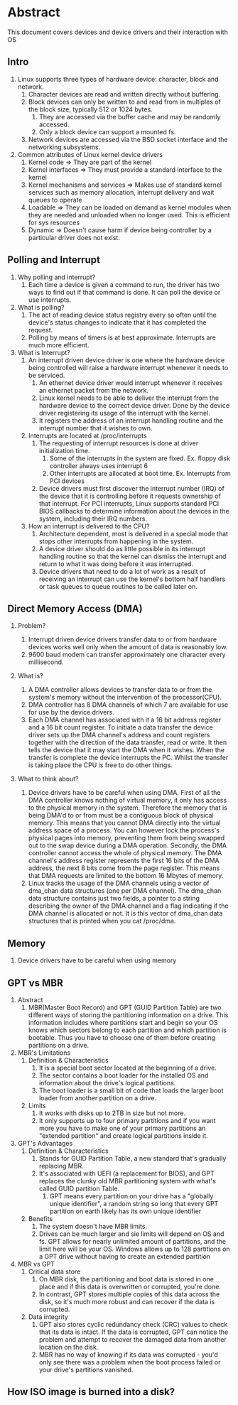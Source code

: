 # Abstract

This document covers devices and device drivers and their interaction with OS

## Intro

1. Linux supports three types of hardware device: character, block and network.
   1. Character devices are read and written directly without buffering.
   2. Block devices can only be written to and read from in multiples of the block size, typically 512 or 1024 bytes.
      1. They are accessed via the buffer cache and may be randomly accessed.
      2. Only a block device can support a mounted fs.
   3. Network devices are accessed via the BSD socket interface and the networking subsystems.
2. Common attributes of Linux kernel device drivers
   1. Kernel code => They are part of the kernel
   2. Kernel interfaces => They must provide a standard interface to the kernel
   3. Kernel mechanisms and services => Makes use of standard kernel services such as memory allocation, interrupt delivery and wait queues to operate
   4. Loadable => They can be loaded on demand as kernel modules when they are needed and unloaded when no longer used. This is efficient for sys resources
   5. Dynamic => Doesn't cause harm if device being controller by a particular driver does not exist.

## Polling and Interrupt

1. Why polling and interrupt?
   1. Each time a device is given a command to run, the driver has two ways to find out if that command is done. It can poll the device or use interrupts.
2. What is polling?
   1. The act of reading device status registry every so often until the device's status changes to indicate that it has completed the request.
   2. Polling by means of timers is at best approximate. Interrupts are much more efficient.
3. What is Interrupt?
   1. An interrupt driven device driver is one where the hardware device being controlled will raise a hardware interrupt whenever it needs to be serviced.
      1. An ethernet device driver would interrupt whenever it receives an ethernet packet from the network.
      2. Linux kernel needs to be able to deliver the interrupt from the hardware device to the correct device driver. Done by the device driver registering its usage of the interrupt with the kernel.
      3. It registers the address of an interrupt handling routine and the interrupt number that it wishes to own.
   2. Interrupts are located at /proc/interrupts
      1. The requesting of interrupt resources is done at driver initialization time.
         1. Some of the interrupts in the system are fixed. Ex. floppy disk controller always uses interrupt 6
         2. Other interrupts are allocated at boot time. Ex. Interrupts from PCI devices
      2. Device drivers must first discover the interrupt number (IRQ) of the device that it is controlling before it requests ownership of that interrupt. For PCI interrupts, Linux supports standard PCI BIOS callbacks to determine information about the devices in the system, including their IRQ numbers.
   3. How an interrupt is delivered to the CPU?
      1. Architecture dependent, most is delivered in a special mode that stops other interrupts from happening in the system.
      2. A device driver should do as little possible in its interrupt handling routine so that the kernel can dismiss the interrupt and return to what it was doing before it was interrupted.
      3. Device drivers that need to do a lot of work as a result of receiving an interrupt can use the kernel's bottom half handlers or task queues to queue routines to be called later on.

## Direct Memory Access (DMA)

1. Problem?
   1. Interrupt driven device drivers transfer data to or from hardware devices works well only when the amount of data is reasonably low.
   2. 9600 baud modem can transfer approximately one character every millisecond.
2. What is?
   1. A DMA controller allows devices to transfer data to or from the system's memory without the intervention of the processor(CPU).
   2. DMA controller has 8 DMA channels of which 7 are available for use for use by the device drivers.
   3. Each DMA channel has associated with it a 16 bit address register and a 16 bit count register. To initiate a data transfer the device driver sets up the DMA channel's address and count registers together with the direction of the data transfer, read or write. It then tells the device that it may start the DMA when it wishes. When the transfer is complete the device interrupts the PC. Whilst the transfer is taking place the CPU is free to do other things.
3. What to think about?

   1. Device drivers have to be careful when using DMA. First of all the DMA controller knows nothing of virtual memory, it only has access to the physical memory in the system. Therefore the memory that is being DMA'd to or from must be a contiguous block of physical memory. This means that you cannot DMA directly into the virtual address space of a process. You can however lock the process's physical pages into memory, preventing them from being swapped out to the swap device during a DMA operation. Secondly, the DMA controller cannot access the whole of physical memory. The DMA channel's address register represents the first 16 bits of the DMA address, the next 8 bits come from the page register. This means that DMA requests are limited to the bottom 16 Mbytes of memory.
   2. Linux tracks the usage of the DMA channels using a vector of dma_chan data structures (one per DMA channel). The dma_chan data structure contains just two fields, a pointer to a string describing the owner of the DMA channel and a flag indicating if the DMA channel is allocated or not. It is this vector of dma_chan data structures that is printed when you cat /proc/dma.

## Memory

1. Device drivers have to be careful when using memory


## GPT vs MBR

1. Abstract
   1. MBR(Master Boot Record) and GPT (GUID Partition Table) are two different ways of storing the partitioning information on a drive. This information includes where partitions start and begin so your OS knows which sectors belong to each partition and which partition is bootable. Thus you have to choose one of them before creating partitions on a drive.
2. MBR's Limitations
   1. Definition & Characteristics
      1. It is a special boot sector located at the beginning of a drive.
      2. The sector contains a boot loader for the installed OS and information about the drive's logical partitions.
      3. The boot loader is a small bit of code that loads the larger boot loader from another partition on a drive.
   2. Limits
      1. It works with disks up to 2TB in size but not more.
      2. It only supports up to four primary partitions and if you want more you have to make one of your primary partitions an "extended partition" and create logical partitions inside it.
3. GPT's Advantages
   1. Definition & Characteristics
      1. Stands for GUID Partition Table, a new standard that's gradually replacing MBR.
      2. It's associated with UEFI (a replacement for BIOS), and GPT replaces the clunky old MBR partitioning system with what's called GUID partition Table.
         1. GPT means every partition on your drive has a "globally unique identifier", a random string so long that every GPT partition on earth likely has its own unique identifier
   2. Benefits
      1. The system doesn't have MBR limits.
      2. Drives can be much larger and sie limits will depend on OS and fs. GPT allows for nearly unlimited amount of partitions, and the limit here will be your OS. Windows allows up to 128 partitions on a GPT drive without having to create an extended partition
4. MBR vs GPT
   1. Critical data store
      1. On MBR disk, the partitioning and boot data is stored in one place and if this data is overwritten or corrupted, you're done.
      2. In contrast, GPT stores multiple copies of this data across the disk, so it's much more robust and can recover if the data is corrupted.
   2. Data integrity
      1. GPT also stores cyclic redundancy check (CRC) values to check that its data is intact. If the data is corrupted, GPT can notice the problem and attempt to recover the damaged data from another location on the disk.
      2. MBR has no way of knowing if its data was corrupted - you'd only see there was a problem when the boot process failed or your drive's partitions vanished.

## How ISO image is burned into a disk?
